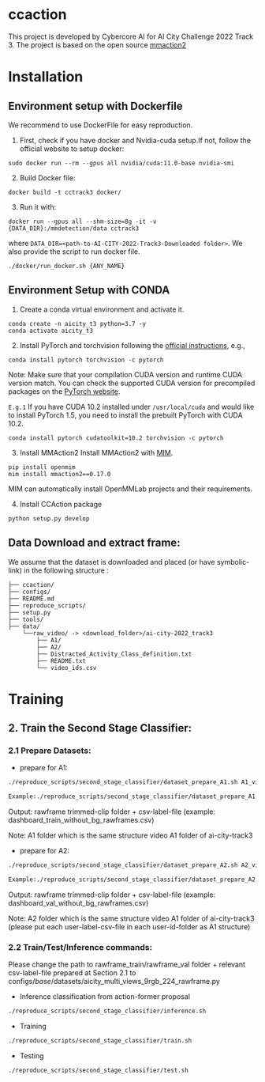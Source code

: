 # ccaction
This project is developed by Cybercore AI for AI City Challenge 2022 Track 3.
The project is based on the open source [mmaction2](https://github.com/open-mmlab/mmaction2)

# Installation
## Environment setup with Dockerfile
We recommend to use DockerFile for easy reproduction.
1. First, check if you have docker and Nvidia-cuda setup.If not, follow the official website to setup docker:
  ```
  sudo docker run --rm --gpus all nvidia/cuda:11.0-base nvidia-smi
  ```
2. Build Docker file: 
  ```
  docker build -t cctrack3 docker/ 
  ```
3. Run it with:
  ```
  docker run --gpus all --shm-size=8g -it -v {DATA_DIR}:/mmdetection/data cctrack3
  ```
  where `DATA_DIR=<path-to-AI-CITY-2022-Track3-Downloaded folder>`. We also provide the script to run docker file.
  ```
  ./docker/run_docker.sh {ANY_NAME}
  ```


## Environment Setup with CONDA
1. Create a conda virtual environment and activate it.

```shell
conda create -n aicity_t3 python=3.7 -y
conda activate aicity_t3
```

2. Install PyTorch and torchvision following the [official instructions](https://pytorch.org/), e.g.,

```shell
conda install pytorch torchvision -c pytorch
```
Note: Make sure that your compilation CUDA version and runtime CUDA version match.
You can check the supported CUDA version for precompiled packages on the [PyTorch website](https://pytorch.org/).

`E.g.1` If you have CUDA 10.2 installed under `/usr/local/cuda` and would like to install PyTorch 1.5,
you need to install the prebuilt PyTorch with CUDA 10.2.

```shell
conda install pytorch cudatoolkit=10.2 torchvision -c pytorch
```
3. Install MMAction2
Install MMAction2 with [MIM](https://github.com/open-mmlab/mim).

```shell
pip install openmim
mim install mmaction2==0.17.0
```
MIM can automatically install OpenMMLab projects and their requirements.

4. Install CCAction package
```shell
python setup.py develop
```

## Data Download and extract frame:
We assume that the dataset is downloaded and placed (or have symbolic-link) in the following structure :
```
├── ccaction/
├── configs/
├── README.md
├── reproduce_scripts/
├── setup.py
├── tools/
├── data/ 
    └──raw_video/ -> <download_folder>/ai-city-2022_track3
        ├── A1/
        ├── A2/
        ├── Distracted_Activity_Class_definition.txt
        ├── README.txt
        └── video_ids.csv
```
        
# Training 



## 2. Train the Second Stage Classifier:

### 2.1 Prepare Datasets:

+ prepare for A1:
```bash
./reproduce_scripts/second_stage_classifier/dataset_prepare_A1.sh A1_video_dir trimmed_video_dir trimmed_rawframe_dir

Example:./reproduce_scripts/second_stage_classifier/dataset_prepare_A1.sh A1 /out/prepair_train_ssc_video /out/prepair_train_ssc_rawframe
```
Output: rawframe trimmed-clip folder + csv-label-file (example: dashboard_train_without_bg_rawframes.csv)

Note: A1 folder which is the same structure video A1 folder of ai-city-track3

+ prepare for A2:
```bash
./reproduce_scripts/second_stage_classifier/dataset_prepare_A2.sh A2_video_dir trimmed_video_dir trimmed_rawframe_dir

Example:./reproduce_scripts/second_stage_classifier/dataset_prepare_A2.sh A2 /out/prepair_val_ssc_video /out/prepair_val_ssc_rawframe
```
Output: rawframe trimmed-clip folder + csv-label-file (example: dashboard_val_without_bg_rawframes.csv)

Note: A2 folder which is the same structure video A1 folder of ai-city-track3 (please put each user-label-csv-file in each user-id-folder as A1 structure)
### 2.2 Train/Test/Inference commands:
Please change the path to rawframe_train/rawframe_val folder + relevant csv-label-file prepared at Section 2.1 to configs/_base_/datasets/aicity_multi_views_9rgb_224_rawframe.py

+ Inference classification from action-former proposal
```bash
./reproduce_scripts/second_stage_classifier/inference.sh
```
+ Training
```bash
./reproduce_scripts/second_stage_classifier/train.sh
```
+ Testing
```bash
./reproduce_scripts/second_stage_classifier/test.sh
```